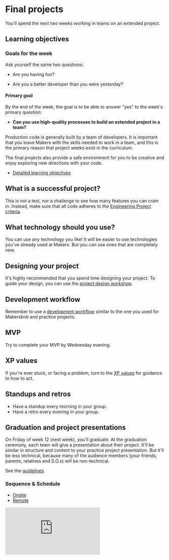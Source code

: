 # Final projects

You'll spend the next two weeks working in teams on an extended project.

## Learning objectives

### Goals for the week

Ask yourself the same two questions:

* Are you having fun?

* Are you a better developer than you were yesterday?

#### Primary goal

By the end of the week, the goal is to be able to answer "yes" to the week's primary question:

* **Can you use high-quality processes to build an extended project in a team?**

Production code is generally built by a team of developers. It is important that you leave Makers with the skills needed to work in a team, and this is the primary reason that project weeks exist in the curriculum.

The final projects also provide a safe environment for you to be creative and enjoy exploring new directions with your code.

* [Detailed learning objectives](https://github.com/makersacademy/course/blob/master/practice_project_week/learning_objectives.md)

## What is a successful project?

This is not a test, nor a challenge to see how many features you can cram in. Instead, make sure that all code adheres to the [Engineering Project criteria](./project_criteria.md).

## What technology should you use?

You can use any technology you like! It will be easier to use technologies you've already used at Makers.  But you can use ones that are completely new.

## Designing your project

It's highly recommended that you spend time designing your project.  To guide your design, you can use the [project design workshop](../practice_project_week/project_design_workshop.md).

## Development workflow

Remember to use a [development workflow](https://github.com/makersacademy/course/blob/master/pills/development_workflow.md) similar to the one you used for Makersbnb and practice projects.

## MVP

Try to complete your MVP by Wednesday evening.

## XP values

If you're ever stuck, or facing a problem, turn to the [XP values](http://www.extremeprogramming.org/values.html) for guidance to how to act.

## Standups and retros

* Have a standup every morning in your group.
* Have a retro every evening in your group.

## Graduation and project presentations

On Friday of week 12 (next week), you'll graduate.  At the graduation ceremony, each team will give a presentation about their project.  It'll be similar in structure and content to your practice project presentation.  But it'll be less technical, because many of the audience members (your friends, parents, relatives and S.O.s) will be non-technical.

See the [guidelines](../pills/final_project_presentations.md).

### Sequence & Schedule
* [Onsite](../sequence/onsite/final_projects.md)
* [Remote](../sequence/remote/final_projects.md)


![Tracking pixel](https://githubanalytics.herokuapp.com/course/final_projects/README.md)
